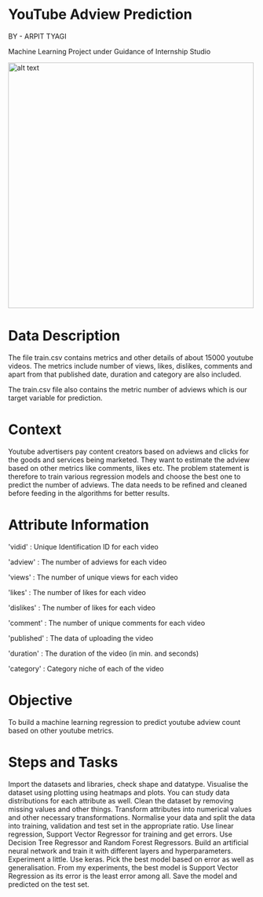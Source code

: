 # YouTube Adview Prediction
BY - ARPIT TYAGI

Machine Learning Project under Guidance of Internship Studio

<img src="https://user-images.githubusercontent.com/46225357/124817544-934fed80-df87-11eb-814f-2192f7df4b4c.jpeg" alt="alt text" height="500">

# Data Description

The file train.csv contains metrics and other details of about 15000 youtube
videos. The metrics include number of views, likes, dislikes, comments and
apart from that published date, duration and category are also included.

The train.csv file also contains the metric number of adviews which is our
target variable for prediction.

# Context

Youtube advertisers pay content creators based on adviews and clicks for the
goods and services being marketed. They want to estimate the adview based
on other metrics like comments, likes etc. The problem statement is therefore
to train various regression models and choose the best one to predict the
number of adviews. The data needs to be refined and cleaned before feeding
in the algorithms for better results.

# Attribute Information

'vidid' : Unique Identification ID for each video

'adview' : The number of adviews for each video

'views' : The number of unique views for each video

'likes' : The number of likes for each video

'dislikes' : The number of likes for each video

'comment' : The number of unique comments for each video

'published' : The data of uploading the video

'duration' : The duration of the video (in min. and seconds)

'category' : Category niche of each of the video

# Objective

To build a machine learning regression to predict youtube adview count based
on other youtube metrics.

# Steps and Tasks  

Import the datasets and libraries, check shape and datatype.
Visualise the dataset using plotting using heatmaps and plots. You can study data distributions for each attribute as well.
Clean the dataset by removing missing values and other things.
Transform attributes into numerical values and other necessary transformations.
Normalise your data and split the data into training, validation and test set in the appropriate ratio.
Use linear regression, Support Vector Regressor for training and get errors.
Use Decision Tree Regressor and Random Forest Regressors.
Build an artificial neural network and train it with different layers and hyperparameters. Experiment a little. Use keras.
Pick the best model based on error as well as generalisation. From my experiments, the best model is Support Vector Regression as its error is the least error among all.
Save the model and predicted on the test set.